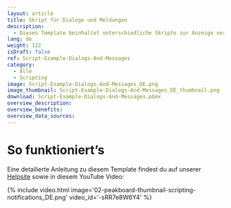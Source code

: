 ```yaml
---
layout: article
title: Skript für Dialoge und Meldungen
description: 
  - Dieses Template beinhaltet unterschiedliche Skripte zur Anzeige verschiedener Dialoge und Meldungen.
lang: de
weight: 122
isDraft: false
ref: Script-Example-Dialogs-And-Messages
category:
  - Alle
  - Scripting
image: Script-Example-Dialogs-And-Messages_DE.png
image_thumbnail: Script-Example-Dialogs-And-Messages_DE_thumbnail.png
download: Script-Example-Dialogs-And-Messages.pbmx
overview_description:
overview_benefits:
overview_data_sources:
---
```


# So funktioniert’s
Eine detailierte Anleitung zu diesem Template findest du auf unserer [Helpsite](https://help.peakboard.com/scripting/Script%20Templates/de-dialogs.html) sowie in diesem YouTube Video:

{% include video.html image='02-peakboard-thumbnail-scripting-notifications_DE.png' video_id='-sRR7e8W6Y4' %}